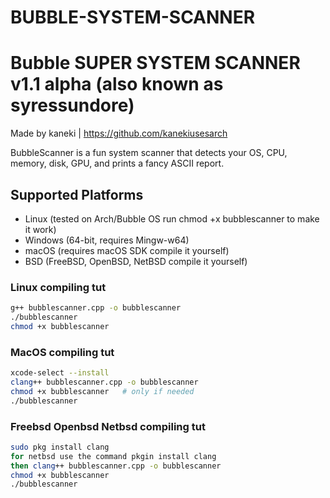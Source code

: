# BUBBLE-SYSTEM-SCANNER

# Bubble SUPER SYSTEM SCANNER v1.1 alpha (also known as syressundore)

Made by kaneki | https://github.com/kanekiusesarch

BubbleScanner is a fun system scanner that detects your OS, CPU, memory, disk, GPU, and prints a fancy ASCII report.

## Supported Platforms
- Linux (tested on Arch/Bubble OS run chmod +x bubblescanner to make it work)
- Windows (64-bit, requires Mingw-w64)
- macOS (requires macOS SDK compile it yourself)
- BSD (FreeBSD, OpenBSD, NetBSD compile it yourself)
  
### Linux compiling tut
```bash
g++ bubblescanner.cpp -o bubblescanner
./bubblescanner
chmod +x bubblescanner
```
### MacOS compiling tut 
```bash
xcode-select --install
clang++ bubblescanner.cpp -o bubblescanner
chmod +x bubblescanner   # only if needed
./bubblescanner
```

### Freebsd Openbsd Netbsd compiling tut
```bash
sudo pkg install clang
for netbsd use the command pkgin install clang
then clang++ bubblescanner.cpp -o bubblescanner
chmod +x bubblescanner
./bubblescanner
```
